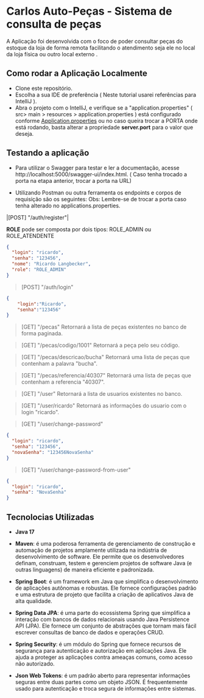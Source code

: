 # Carlos Auto-Peças - Sistema de consulta de peças

A Aplicação foi desenvolvida com o foco de poder consultar peças do estoque da loja de forma remota facilitando o atendimento seja ele no local da loja física ou outro local externo .

## Como rodar a Aplicação Localmente

* Clone este repositório.
* Escolha a sua IDE de preferência ( Neste tutorial usarei referências para IntelliJ ).
* Abra o projeto com o IntelliJ, e verifique se a "application.properties" ( src> main > resources > application.properties ) está configurado conforme [Application.properties](https://github.com/Rlangbecker/TCC/blob/main/src/main/resources/application.properties)
ou no caso queira trocar a PORTA onde está rodando, basta alterar a propriedade __server.port__ para o valor que deseja.

## Testando a aplicação

* Para utilizar o Swagger para testar e ler a documentação, acesse http://localhost:5000/swagger-ui/index.html. ( Caso tenha trocado a porta na etapa anterior, trocar a porta na URL)

* Utilizando Postman ou outra ferramenta os endpoints e corpos de requisição são os seguintes:
  Obs: Lembre-se de trocar a porta caso tenha alterado no applications.properties.

|[POST] "/auth/register"|


 __ROLE__ pode ser composta por dois tipos: ROLE_ADMIN ou ROLE_ATENDENTE
```json
{
  "login": "ricardo",
  "senha": "123456",
  "nome": "Ricardo Langbecker",
  "role": "ROLE_ADMIN"
}
```

> [POST] "/auth/login"


```json
{
    "login":"Ricardo",
    "senha":"123456"
}
```


> [GET] "/pecas"
Retornará a lista de peças existentes no banco de forma paginada.



> [GET] "/pecas/codigo/1001"
Retornará a peça pelo seu código.



> [GET] "/pecas/descricao/bucha"
Retornará uma lista de peças que contenham a palavra "bucha".



> [GET] "/pecas/referencia/40307"
Retornará uma lista de peças que contenham a referencia "40307".



> [GET] "/user"
Retornará a lista de usuarios existentes no banco.



> [GET] "/user/ricardo"
Retornará as informações do usuario com o login "ricardo".



> [GET] "/user/change-password"
```json
{
  "login": "ricardo",
  "senha": "123456",
  "novaSenha": "123456NovaSenha"
}
```

> [GET] "/user/change-password-from-user"
```json
{
  "login": "ricardo",
  "senha": "NovaSenha"
}
```





## Tecnolocias Utilizadas
* __Java 17__
  
* __Maven__: é uma poderosa ferramenta de gerenciamento de construção e automação de projetos amplamente utilizada na indústria de desenvolvimento de software. Ele permite que os desenvolvedores definam, construam, testem e gerenciem projetos de software Java (e outras linguagens) de maneira eficiente e padronizada.

* __Spring Boot__: é um framework em Java que simplifica o desenvolvimento de aplicações autônomas e robustas. Ele fornece configurações padrão e uma estrutura de projeto que facilita a criação de aplicativos Java de alta qualidade.

* __Spring Data JPA__:  é uma parte do ecossistema Spring que simplifica a interação com bancos de dados relacionais usando Java Persistence API (JPA). Ele fornece um conjunto de abstrações que tornam mais fácil escrever consultas de banco de dados e operações CRUD.

* __Spring Security__: é um módulo do Spring que fornece recursos de segurança para autenticação e autorização em aplicações Java. Ele ajuda a proteger as aplicações contra ameaças comuns, como acesso não autorizado.

* __Json Web Tokens__: é um padrão aberto para representar informações seguras entre duas partes como um objeto JSON. É frequentemente usado para autenticação e troca segura de informações entre sistemas.
